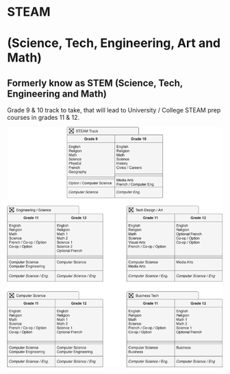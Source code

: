 # STEAM

# (Science, Tech, Engineering, Art and Math)

## Formerly know as STEM (Science, Tech, Engineering and Math)

Grade 9 & 10 track to take, that will lead to University / College STEAM prep courses in grades 11 & 12.

![STEAM Track](STEAM.png)